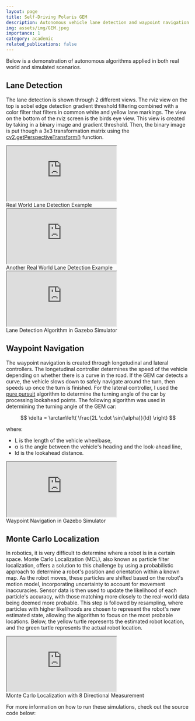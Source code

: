 ```yaml
---
layout: page
title: Self-Driving Polaris GEM
description: Autonomous vehicle lane detection and waypoint navigation project
img: assets/img/GEM.jpeg
importance: 1
category: academic
related_publications: false
---
```


<meta name="viewport" content="width=device-width, initial-scale=1, shrink-to-fit=no">

Below is a demonstration of autonomous algorithms
applied in both real world and simulated scenarios.

## Lane Detection
The lane detection is shown through 2 different views. The rviz view on the top is sobel edge detection gradient threshold filtering combined with a color filter that filters in common white and yellow lane markings. The view on the bottom of the rviz screen is the birds eye view. This view is created by taking in a binary image and gradient threshold. Then, the binary image is put though a 3x3 transformation matrix using the [cv2.getPerspectiveTransform()](https://docs.opencv.org/4.x/da/d54/group__imgproc__transform.html) function.


<div class="embed-responsive embed-responsive-16by9">
    <iframe src="https://giphy.com/embed/JkTMoWDDpuufxiKPnx" class="embed-responsive-item" allowFullScreen></iframe>
</div>
<div class="caption">
    Real World Lane Detection Example
</div>

<div class="embed-responsive embed-responsive-16by9">
    <iframe src="https://giphy.com/embed/zh3bAGgGyS0UyoU0Ix" class="embed-responsive-item" allowFullScreen></iframe>
</div>
<div class="caption">
    Another Real World Lane Detection Example
</div>

<div class="embed-responsive embed-responsive-16by9">
    <iframe src="https://www.youtube.com/embed/NN2vsqcLwJA?si=2MWB7vqfK9gv0hnR" class="embed-responsive-item" allowfullscreen></iframe>
</div>
<div class="caption text-center">
    Lane Detection Algorithm in Gazebo Simulator
</div>

## Waypoint Navigation
The waypoint navigation is created through longetudinal and lateral controllers. The longetudinal controller determines the speed of the vehicle depending on whether there is a curve in the road. If the GEM car detects a curve, the vehicle slows down to safely navigate around the turn, then speeds up once the turn is finished. For the lateral controller, I used the [pure pursuit](https://www.mathworks.com/help/nav/ug/pure-pursuit-controller.html) algorithm to determine the turning angle of the car by processing lookahead points. The following algorithm was used in determining the turning angle of the GEM car:

$$
\delta = \arctan\left( \frac{2L \cdot \sin(\alpha)}{ld} \right)
$$

where:

- L is the length of the vehicle wheelbase,
- α is the angle between the vehicle's heading and the look-ahead line,
- ld is the lookahead distance.

<div class="embed-responsive embed-responsive-16by9">
    <iframe src="https://www.youtube.com/embed/GVSbcxOKyEM?si=776pPRJnbhWhioOG" class="embed-responsive-item" allowfullscreen></iframe>
</div>
<div class="caption text-center">
    Waypoint Navigation in Gazebo Simulator
</div>

## Monte Carlo Localization
In robotics, it is very difficult to determine where a robot is in a certain space. Monte Carlo Localization (MCL), also known as particle filter localization, offers a solution to this challenge by using a probabilistic approach to determine a robot's position and orientation within a known map. As the robot moves, these particles are shifted based on the robot's motion model, incorporating uncertainty to account for movement inaccuracies. Sensor data is then used to update the likelihood of each particle's accuracy, with those matching more closely to the real-world data being deemed more probable. This step is followed by resampling, where particles with higher likelihoods are chosen to represent the robot's new estimated state, allowing the algorithm to focus on the most probable locations. Below, the yellow turtle represents the estimated robot location, and the green turtle represents the actual robot location.

<div class="embed-responsive embed-responsive-16by9">
    <iframe src="https://www.youtube.com/embed/SYovdYsZSRI?si=sMoiSOaJ4qCYmbK2" class="embed-responsive-item" allowfullscreen></iframe>
</div>
<div class="caption text-center">
    Monte Carlo Localization with 8 Directional Measurement
</div>

For more information on how to run these simulations, check out the source code below:

<!-- {% if site.data.repositories.github_repos %}
<div class="repositories d-flex justify-content-center" style="width: 100%;">
  {% for repo in site.data.repositories.github_repos %}
    {% if repo == "PNatarajan123/AutonomousPolarisGEM" %}
      {% include repository/repo.liquid repository=repo %}
      {% break %}
    {% endif %}
  {% endfor %}
</div>
{% endif %} -->